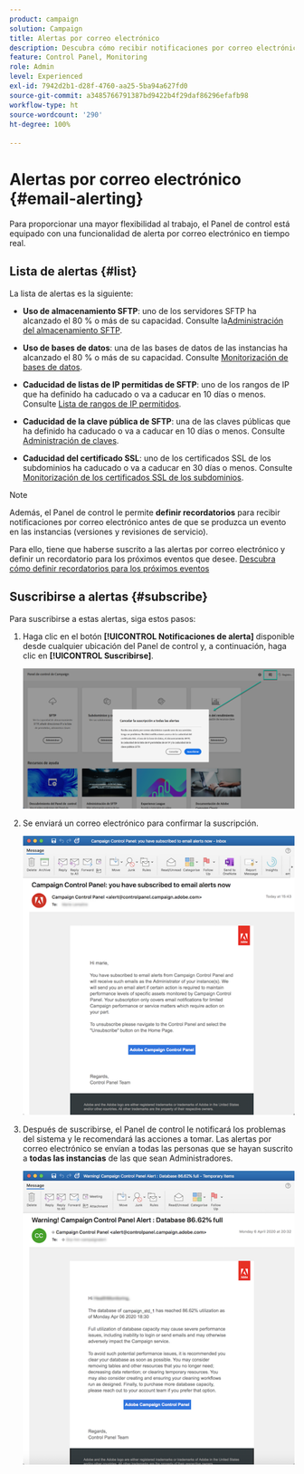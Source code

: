 ```yaml
---
product: campaign
solution: Campaign
title: Alertas por correo electrónico
description: Descubra cómo recibir notificaciones por correo electrónico en caso de problemas con las instancias de Campaign
feature: Control Panel, Monitoring
role: Admin
level: Experienced
exl-id: 7942d2b1-d28f-4760-aa25-5ba94a627fd0
source-git-commit: a3485766791387bd9422b4f29daf86296efafb98
workflow-type: ht
source-wordcount: '290'
ht-degree: 100%

---
```


# Alertas por correo electrónico {#email-alerting}

Para proporcionar una mayor flexibilidad al trabajo, el Panel de control está equipado con una funcionalidad de alerta por correo electrónico en tiempo real.

## Lista de alertas {#list}

La lista de alertas es la siguiente:

* **Uso de almacenamiento SFTP**: uno de los servidores SFTP ha alcanzado el 80 % o más de su capacidad. Consulte la[Administración del almacenamiento SFTP](../../sftp/using/sftp-storage-management.md).

* **Uso de bases de datos**: una de las bases de datos de las instancias ha alcanzado el 80 % o más de su capacidad. Consulte [Monitorización de bases de datos](../../performance-monitoring/using/database-monitoring.md).

* **Caducidad de listas de IP permitidas de SFTP**: uno de los rangos de IP que ha definido ha caducado o va a caducar en 10 días o menos. Consulte [Lista de rangos de IP permitidos](../../sftp/using/ip-range-allow-listing.md).

* **Caducidad de la clave pública de SFTP**: una de las claves públicas que ha definido ha caducado o va a caducar en 10 días o menos. Consulte [Administración de claves](../../sftp/using/key-management.md).

* **Caducidad del certificado SSL**: uno de los certificados SSL de los subdominios ha caducado o va a caducar en 30 días o menos. Consulte [Monitorización de los certificados SSL de los subdominios](../../subdomains-certificates/using/monitoring-ssl-certificates.md).

<!--* **Long running Queries**: A query has been running for more than 24 hours on one of your instances. See [Monitoring active queries](database-active-queries.md).-->

>[!NOTE]
>
>Además, el Panel de control le permite **definir recordatorios** para recibir notificaciones por correo electrónico antes de que se produzca un evento en las instancias (versiones y revisiones de servicio).
>
>Para ello, tiene que haberse suscrito a las alertas por correo electrónico y definir un recordatorio para los próximos eventos que desee. [Descubra cómo definir recordatorios para los próximos eventos](../../service-events/service-events.md#reminders)

## Suscribirse a alertas {#subscribe}

Para suscribirse a estas alertas, siga estos pasos:

1. Haga clic en el botón **[!UICONTROL Notificaciones de alerta]** disponible desde cualquier ubicación del Panel de control y, a continuación, haga clic en **[!UICONTROL Suscribirse]**.

   ![](assets/subscribing.png)

1. Se enviará un correo electrónico para confirmar la suscripción.

   ![](assets/email_subscription.png)

1. Después de suscribirse, el Panel de control le notificará los problemas del sistema y le recomendará las acciones a tomar. Las alertas por correo electrónico se envían a todas las personas que se hayan suscrito a **todas las instancias** de las que sean Administradores.

   ![](assets/alert_sample.png)
